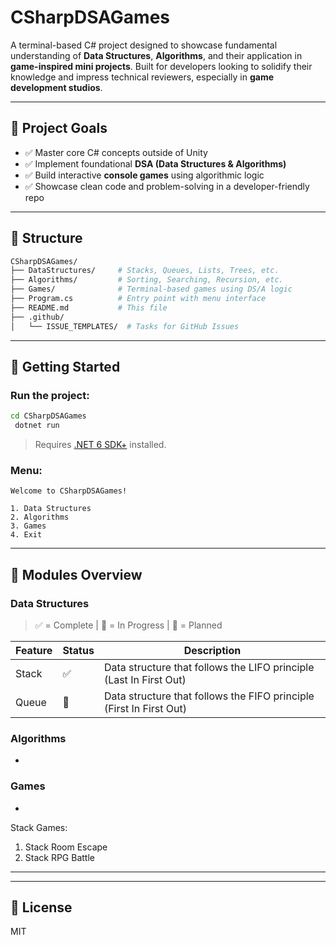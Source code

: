# CSharpDSAGames

A terminal-based C# project designed to showcase fundamental understanding of **Data Structures**, **Algorithms**, and their application in **game-inspired mini projects**. Built for developers looking to solidify their knowledge and impress technical reviewers, especially in **game development studios**.

---

## 🎯 Project Goals

- ✅ Master core C# concepts outside of Unity
- ✅ Implement foundational **DSA (Data Structures & Algorithms)**
- ✅ Build interactive **console games** using algorithmic logic
- ✅ Showcase clean code and problem-solving in a developer-friendly repo

---

## 📁 Structure

```bash
CSharpDSAGames/
├── DataStructures/     # Stacks, Queues, Lists, Trees, etc.
├── Algorithms/         # Sorting, Searching, Recursion, etc.
├── Games/              # Terminal-based games using DS/A logic
├── Program.cs          # Entry point with menu interface
├── README.md           # This file
├── .github/
│   └── ISSUE_TEMPLATES/  # Tasks for GitHub Issues
```

---

## 🚀 Getting Started

### Run the project:

```bash
cd CSharpDSAGames
 dotnet run
```

> Requires [.NET 6 SDK+](https://dotnet.microsoft.com/en-us/download) installed.

### Menu:

```
Welcome to CSharpDSAGames!

1. Data Structures
2. Algorithms
3. Games
4. Exit
```

---

## 🧠 Modules Overview

### Data Structures

> ✅ = Complete | 🔄 = In Progress | 📝 = Planned

| Feature | Status | Description |
 |--------|--------|-------------|
 | Stack | ✅ | Data structure that follows the LIFO principle (Last In First Out)|
 | Queue | 🔄 | Data structure that follows the FIFO principle (First In First Out)|

### Algorithms

-

### Games

-
Stack Games: 
 1. Stack Room Escape
 2. Stack RPG Battle
---

---

## 📎 License

MIT

